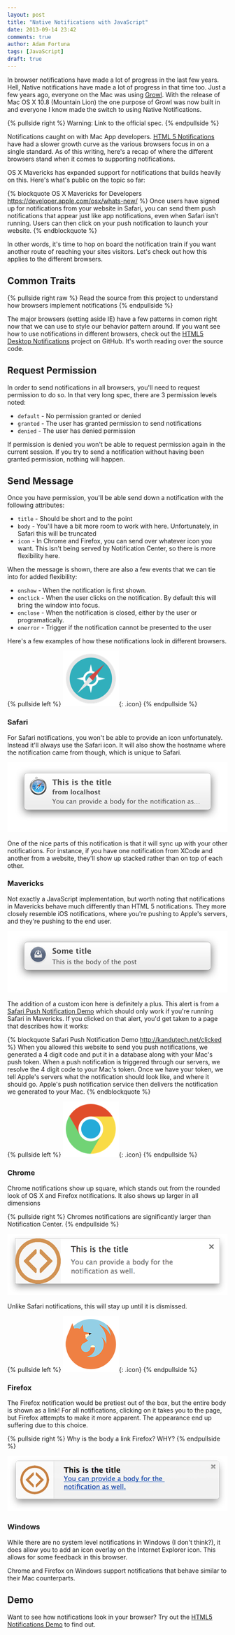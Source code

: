 ```yaml
---
layout: post
title: "Native Notifications with JavaScript"
date: 2013-09-14 23:42
comments: true
author: Adam Fortuna
tags: [JavaScript]
draft: true
---
```


In browser notifications have made a lot of progress in the last few years. Hell, Native notifications have made a lot of progress in that time too. Just a few years ago, everyone on the Mac was using [Growl][]. With the release of Mac OS X 10.8 (Mountain Lion) the one purpose of Growl was now built in and everyone I know made the switch to using Native Notifications.

{% pullside right %}
Warning: Link to the official spec.
{% endpullside %}

Notifications caught on with Mac App developers. [HTML 5 Notifications][] have had a slower growth curve as the various browsers focus in on a single standard. As of this writing, here's a recap of where the different browsers stand when it comes to supporting notifications.

OS X Mavericks has expanded support for notifications that builds heavily on this. Here's what's public on the topic so far:

{% blockquote OS X Mavericks for Developers https://developer.apple.com/osx/whats-new/ %}
Once users have signed up for notifications from your website in Safari, you can send them push notifications that appear just like app notifications, even when Safari isn’t running. Users can then click on your push notification to launch your website.
{% endblockquote %}

In other words, it's time to hop on board the notification train if you want another route of reaching your sites visitors. Let's check out how this applies to the different browsers.

## Common Traits

{% pullside right raw %}
Read the source from this project to understand how browsers implement notifications
{% endpullside %}

The major browsers (setting aside IE) have a few patterns in comon right now that we can use to style our behavior pattern around. If you want see how to use notifications in different browsers, check out the [HTML5 Desktop Notifications][] project on GitHub. It's worth reading over the source code.

## Request Permission

In order to send notifications in all browsers, you'll need to request permission to do so. In that very long spec, there are 3 permission levels noted:

* `default` - No permission granted or denied
* `granted` - The user has granted permission to send notifications
* `denied` - The user has denied permission

If permission is denied you won't be able to request permission again in the current session. If you try to send a notification without having been granted permission, nothing will happen.

## Send Message

Once you have permission, you'll be able send down a notification with the following attributes:

* `title` - Should be short and to the point
* `body` - You'll have a bit more room to work with here. Unfortunately, in Safari this will be truncated
* `icon` - In Chrome and Firefox, you can send over whatever icon you want. This isn't being served by Notification Center, so there is more flexibility here.

When the message is shown, there are also a few events that we can tie into for added flexibility:

* `onshow` - When the notification is first shown.
* `onclick` -  When the user clicks on the notification. By default this will bring the window into focus.
* `onclose` - When the notification is closed, either by the user or programatically.
* `onerror` - Trigger if the notification cannot be presented to the user

Here's a few examples of how these notifications look in different browsers.

{% pullside left %}
![Safari](/images/icons/safari.png){: .icon}
{% endpullside %}

### Safari

For Safari notifications, you won't be able to provide an icon unfortunately. Instead it'll always use the Safari icon. It will also show the hostname where the notification came from though, which is unique to Safari.

![Safari Notification](/images/posts/native-javascript-notifications/safari-notification-small.png)

One of the nice parts of this notification is that it will sync up with your other notifications. For instance, if you have one notification from XCode and another from a website, they'll show up stacked rather than on top of each other.

### Mavericks

Not exactly a JavaScript implementation, but worth noting that notifications in Mavericks behave much differently than HTML 5 notifications. They more closely resemble iOS notifications, where you're pushing to Apple's servers, and they're pushing to the end user.

![Mavericks Notification](/images/posts/native-javascript-notifications/mavericks-notification-small.png)

The addition of a custom icon here is definitely a plus. This alert is from a [Safari Push Notification Demo][] which should only work if you're running Safari in Mavericks. If you clicked on that alert, you'd get taken to a page that describes how it works:

{% blockquote Safari Push Notification Demo http://kandutech.net/clicked %}
When you allowed this website to send you push notifications, we generated a 4 digit code and put it in a database along with your Mac's push token. When a push notification is triggered through our servers, we resolve the 4 digit code to your Mac's token. Once we have your token, we tell Apple's servers what the notification should look like, and where it should go. Apple's push notification service then delivers the notification we generated to your Mac.
{% endblockquote %}


{% pullside left %}
![Chrome](/images/icons/chrome.png){: .icon}
{% endpullside %}

### Chrome

Chrome notifications show up square, which stands out from the rounded look of OS X and Firefox notifications. It also shows up larger in all dimensions 

{% pullside right %}
Chromes notifications are significantly larger than Notification Center.
{% endpullside %}

![Chrome Notification](/images/posts/native-javascript-notifications/chrome-notification-small.png)

Unlike Safari notifications, this will stay up until it is dismissed.

{% pullside left %}
![Firefox](/images/icons/firefox.png){: .icon}
{% endpullside %}

### Firefox

The Firefox notification would be pretiest out of the box, but the entire body is shown as a link! For all notifications, clicking on it takes you to the page, but Firefox attempts to make it more apparent. The appearance end up suffering due to this choice.

{% pullside right %}
Why is the body a link Firefox? WHY?
{% endpullside %}

![Firefox Notification](/images/posts/native-javascript-notifications/firefox-notification-small.png)

### Windows

While there are no system level notifications in Windows (I don't think?), it does allow you to add an icon overlay on the Internet Explorer icon. This allows for some feedback in this browser.

Chrome and Firefox on Windows support notifications that behave similar to their Mac counterparts.

## Demo

Want to see how notifications look in your browser? Try out the [HTML5 Notifications Demo][] to find out.


[Growl]:http://growl.info/
[HTML 5 Notifications]: http://notifications.spec.whatwg.org/
[Safari Push Notification Demo]: http://kandutech.net/
[HTML5 Desktop Notifications]: https://github.com/ttsvetko/HTML5-Desktop-Notifications/
[HTML5 Notifications Demo]: http://ttsvetko.github.io/HTML5-Desktop-Notifications/